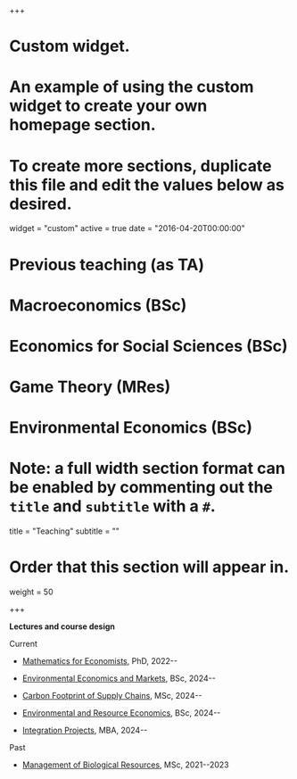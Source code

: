 +++
# Custom widget.
# An example of using the custom widget to create your own homepage section.
# To create more sections, duplicate this file and edit the values below as desired.
widget = "custom"
active = true
date = "2016-04-20T00:00:00"

# **Previous teaching (as TA)**
# Macroeconomics (BSc)
# Economics for Social Sciences (BSc)
# Game Theory (MRes) 
# Environmental Economics (BSc)

# Note: a full width section format can be enabled by commenting out the `title` and `subtitle` with a `#`.
title = "Teaching"
subtitle = ""

# Order that this section will appear in.
weight = 50

+++

**Lectures and course design**

Current
- [Mathematics for Economists](http://cgde.wifa.uni-leipzig.de/3455-2/), PhD, 2022--
  
- [Environmental Economics and Markets](https://www.nhh.no/en/courses/environmental-economics-and-markets/?displayNextTerm=True), BSc, 2024--
  
- [Carbon Footprint of Supply Chains](https://ocasys.rug.nl/current/catalog/course/EBM245A05), MSc, 2024--
  
- [Environmental and Resource Economics](https://ocasys.rug.nl/current/catalog/course/EBB898B05), BSc, 2024--
  
- [Integration Projects](https://ocasys.rug.nl/current/catalog/course/EBE073A05), MBA, 2024--

Past
- [Management of Biological Resources](https://www.slu.se/en/education/programmes-courses/course/NA0168/20110.2021/Management-of-Biological-Resources/), MSc, 2021--2023


